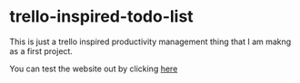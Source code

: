 # trello-inspired-todo-list
This is just a trello inspired productivity management thing that I am makng as a first project.


You can test the website out by clicking <a href = "">here</a>